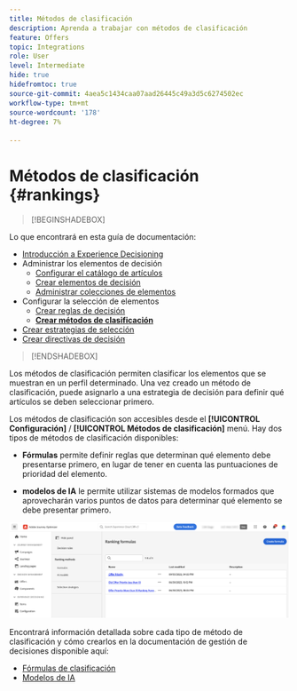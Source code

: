 ```yaml
---
title: Métodos de clasificación
description: Aprenda a trabajar con métodos de clasificación
feature: Offers
topic: Integrations
role: User
level: Intermediate
hide: true
hidefromtoc: true
source-git-commit: 4aea5c1434caa07aad26445c49a3d5c6274502ec
workflow-type: tm+mt
source-wordcount: '178'
ht-degree: 7%

---
```


# Métodos de clasificación {#rankings}

>[!BEGINSHADEBOX]

Lo que encontrará en esta guía de documentación:

* [Introducción a Experience Decisioning](gs-experience-decisioning.md)
* Administrar los elementos de decisión
   * [Configurar el catálogo de artículos](catalogs.md)
   * [Crear elementos de decisión](items.md)
   * [Administrar colecciones de elementos](collections.md)
* Configurar la selección de elementos
   * [Crear reglas de decisión](rules.md)
   * **[Crear métodos de clasificación](ranking.md)**
* [Crear estrategias de selección](selection-strategies.md)
* [Crear directivas de decisión](create-decision.md)

>[!ENDSHADEBOX]

Los métodos de clasificación permiten clasificar los elementos que se muestran en un perfil determinado. Una vez creado un método de clasificación, puede asignarlo a una estrategia de decisión para definir qué artículos se deben seleccionar primero.

Los métodos de clasificación son accesibles desde el **[!UICONTROL Configuración]** / **[!UICONTROL Métodos de clasificación]** menú. Hay dos tipos de métodos de clasificación disponibles:

* **Fórmulas** permite definir reglas que determinan qué elemento debe presentarse primero, en lugar de tener en cuenta las puntuaciones de prioridad del elemento.

* **modelos de IA** le permite utilizar sistemas de modelos formados que aprovecharán varios puntos de datos para determinar qué elemento se debe presentar primero.

![](assets/ranking-create.png)

Encontrará información detallada sobre cada tipo de método de clasificación y cómo crearlos en la documentación de gestión de decisiones disponible aquí:

* [Fórmulas de clasificación](../offers/ranking/create-ranking-formulas.md)
* [Modelos de IA](../offers/ranking/ai-models.md)
